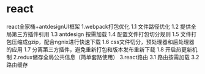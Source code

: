 # react
react全家桶+antdesignUI框架
1.webpack打包优化
  1.1 文件路径优化
  1.2 提供全局第三方插件引用
  1.3 antdesign 按需加载
  1.4 配置文件打包切分规则
  1.5 文件打包压缩成gzip，配合ngnix进行快速下载
  1.6 css文件切分，预处理器和后处理器的应用
  1.7 分离第三方插件，避免重新打包和版本发布重新下载
  1.8 开启热更新机制
2.redux储存全局公共信息（简单套路使用）
3.react路由
  3.1 路由按需加载
  3.2 路由缓存
